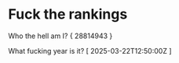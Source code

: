 # Fuck the rankings

Who the hell am I?
{ 28814943 }

What fucking year is it?
[ 2025-03-22T12:50:00Z ]
